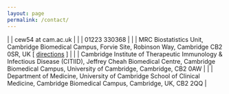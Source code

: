 ```yaml
---
layout: page
permalink: /contact/
---
```



| <i class="fa fa-at"></i> | cew54 at cam.ac.uk |
| <i class="fa fa-phone"></i> | 01223 330368 |
| <i class="fa fa-envelope"></i> | MRC Biostatistics Unit, Cambridge Biomedical Campus, Forvie Site, Robinson Way, Cambridge CB2 0SR, UK  [<i class="fa fa-external-link-square"></i>](http://www.mrc-bsu.cam.ac.uk) [ <i class="fa fa-building"></i> [directions](http://www.iph.cam.ac.uk/contact/find-the-iph/) ] |
| <i class="fa fa-envelope"></i> | Cambridge Institute of Therapeutic Immunology & Infectious Disease (CITIID), Jeffrey Cheah Biomedical Centre, Cambridge Biomedical Campus, University of Cambridge, Cambridge, CB2 0AW [<i class="fa fa-external-link-square"></i>](http://www.citiid.cam.ac.uk) |
| <i class="fa fa-envelope"></i> | Department of Medicine, University of Cambridge School of Clinical Medicine, Cambridge Biomedical Campus, Cambridge, UK, CB2 2QQ [<i class="fa fa-external-link-square"></i>](http://www.med.cam.ac.uk) |

<!-- | <i class="fa fa-envelope"></i>| Department of Medicine, Box 157, Level 4, Cambridge Biomedical Campus, University of Cambridge, UK, CB2 0QQ [<i class="fa fa-external-link-square"></i>](http://www.med.cam.ac.uk) | -->
<!-- -->
<!-- *Online*:  -->
<!-- [[http://cwcode.wordpress.com][Wallace blog]] | [[http://dilstats.wordpress.com][DIL stats blog]] | [[https://github.com/chr1swallace][github]]  -->

<!-- *Publications*  -->
<!-- [[http://scholar.google.co.uk/citations?sortby=pubdate&user=PB2gO4MAAAAJ][Google scholar]] | [[http://orcid.org/0000-0001-9755-1703][ORCiD]] | [[http://arxiv.org/a/wallace_c_1][arXiv]] | [[http://www.biorxiv.org/search/author1%3AChris%2BWallace%2B][bioRXiv]]  -->

